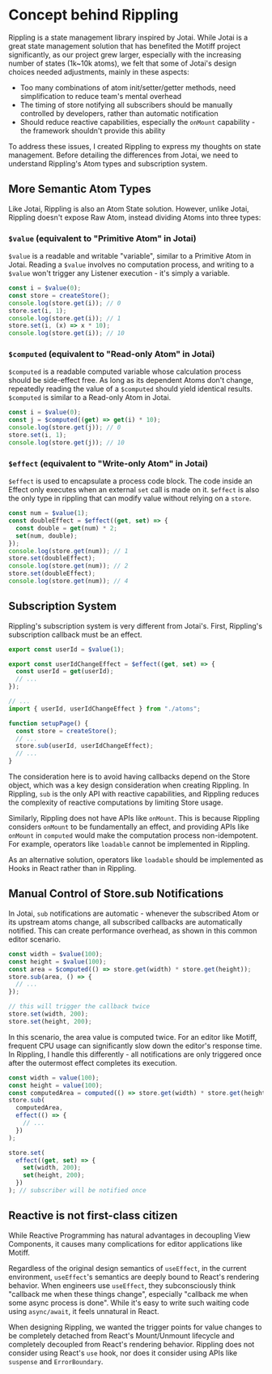 # Concept behind Rippling

Rippling is a state management library inspired by Jotai. While Jotai is a great state management solution that has benefited the Motiff project significantly, as our project grew larger, especially with the increasing number of states (1k~10k atoms), we felt that some of Jotai's design choices needed adjustments, mainly in these aspects:

- Too many combinations of atom init/setter/getter methods, need simplification to reduce team's mental overhead
- The timing of store notifying all subscribers should be manually controlled by developers, rather than automatic notification
- Should reduce reactive capabilities, especially the `onMount` capability - the framework shouldn't provide this ability

To address these issues, I created Rippling to express my thoughts on state management. Before detailing the differences from Jotai, we need to understand Rippling's Atom types and subscription system.

## More Semantic Atom Types

Like Jotai, Rippling is also an Atom State solution. However, unlike Jotai, Rippling doesn't expose Raw Atom, instead dividing Atoms into three types:

### `$value` (equivalent to "Primitive Atom" in Jotai)

`$value` is a readable and writable "variable", similar to a Primitive Atom in Jotai. Reading a `$value` involves no computation process, and writing to a `$value` won't trigger any Listener execution - it's simply a variable.

```typescript
const i = $value(0);
const store = createStore();
console.log(store.get(i)); // 0
store.set(i, 1);
console.log(store.get(i)); // 1
store.set(i, (x) => x * 10);
console.log(store.get(i)); // 10
```

### `$computed` (equivalent to "Read-only Atom" in Jotai)

`$computed` is a readable computed variable whose calculation process should be side-effect free. As long as its dependent Atoms don't change, repeatedly reading the value of a `$computed` should yield identical results. `$computed` is similar to a Read-only Atom in Jotai.

```typescript
const i = $value(0);
const j = $computed((get) => get(i) * 10);
console.log(store.get(j)); // 0
store.set(i, 1);
console.log(store.get(j)); // 10
```

### `$effect` (equivalent to "Write-only Atom" in Jotai)

`$effect` is used to encapsulate a process code block. The code inside an Effect only executes when an external `set` call is made on it. `$effect` is also the only type in rippling that can modify value without relying on a `store`.

```typescript
const num = $value(1);
const doubleEffect = $effect((get, set) => {
  const double = get(num) * 2;
  set(num, double);
});
console.log(store.get(num)); // 1
store.set(doubleEffect);
console.log(store.get(num)); // 2
store.set(doubleEffect);
console.log(store.get(num)); // 4
```

## Subscription System

Rippling's subscription system is very different from Jotai's. First, Rippling's subscription callback must be an effect.

```typescript
export const userId = $value(1);

export const userIdChangeEffect = $effect((get, set) => {
  const userId = get(userId);
  // ...
});

// ...
import { userId, userIdChangeEffect } from "./atoms";

function setupPage() {
  const store = createStore();
  // ...
  store.sub(userId, userIdChangeEffect);
  // ...
}
```

The consideration here is to avoid having callbacks depend on the Store object, which was a key design consideration when creating Rippling. In Rippling, `sub` is the only API with reactive capabilities, and Rippling reduces the complexity of reactive computations by limiting Store usage.

Similarly, Rippling does not have APIs like `onMount`. This is because Rippling considers `onMount` to be fundamentally an effect, and providing APIs like `onMount` in `computed` would make the computation process non-idempotent. For example, operators like `loadable` cannot be implemented in Rippling.

As an alternative solution, operators like `loadable` should be implemented as Hooks in React rather than in Rippling.

## Manual Control of Store.sub Notifications

In Jotai, `sub` notifications are automatic - whenever the subscribed Atom or its upstream atoms change, all subscribed callbacks are automatically notified. This can create performance overhead, as shown in this common editor scenario.

```typescript
const width = $value(100);
const height = $value(100);
const area = $computed(() => store.get(width) * store.get(height));
store.sub(area, () => {
  // ...
});

// this will trigger the callback twice
store.set(width, 200);
store.set(height, 200);
```

In this scenario, the area value is computed twice. For an editor like Motiff, frequent CPU usage can significantly slow down the editor's response time. In Rippling, I handle this differently - all notifications are only triggered once after the outermost effect completes its execution.

```typescript
const width = value(100);
const height = value(100);
const computedArea = computed(() => store.get(width) * store.get(height));
store.sub(
  computedArea,
  effect(() => {
    // ...
  })
);

store.set(
  effect((get, set) => {
    set(width, 200);
    set(height, 200);
  })
); // subscriber will be notified once
```

## Reactive is not first-class citizen

While Reactive Programming has natural advantages in decoupling View Components, it causes many complications for editor applications like Motiff.

Regardless of the original design semantics of `useEffect`, in the current environment, `useEffect`'s semantics are deeply bound to React's rendering behavior. When engineers use `useEffect`, they subconsciously think "callback me when these things change", especially "callback me when some async process is done". While it's easy to write such waiting code using `async/await`, it feels unnatural in React.

When designing Rippling, we wanted the trigger points for value changes to be completely detached from React's Mount/Unmount lifecycle and completely decoupled from React's rendering behavior. Rippling does not consider using React's `use` hook, nor does it consider using APIs like `suspense` and `ErrorBoundary`.
